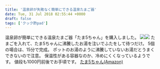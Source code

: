 ```yaml
---
title: '温泉卵が失敗なく簡単にできる温泉たまご器'
date: Tue, 31 Jul 2018 02:55:44 +0000
draft: false
tags: ['クック酢pad']
---
```


温泉卵が簡単にできる温泉たまご器「たま5ちゃん」を購入しました。 [![](//ws-fe.amazon-adsystem.com/widgets/q?_encoding=UTF8&ASIN=B000AW67T6&Format=_SL160_&ID=AsinImage&MarketPlace=JP&ServiceVersion=20070822&WS=1&tag=hrm0a-22)](https://www.amazon.co.jp/gp/product/B000AW67T6/ref=as_li_ss_il?ie=UTF8&psc=1&linkCode=li2&tag=hrm0a-22&linkId=f8ac389ce72f6518f39babf61926f43c)![](https://ir-jp.amazon-adsystem.com/e/ir?t=hrm0a-22&l=li2&o=9&a=B000AW67T6) たまごを入れて、たま5ちゃんに沸騰したお湯を注いでふたをして待つだけ。 5個の場合は、15分で完成。 ポットのお湯のように沸騰していないお湯だとうまくできないので注意。 保温性がある容器なのか、冷めにくくなっているようです。 値段も1000円前後でお手頃です。 [たま5ちゃん(Amazon)](https://amzn.to/2LGFYve)